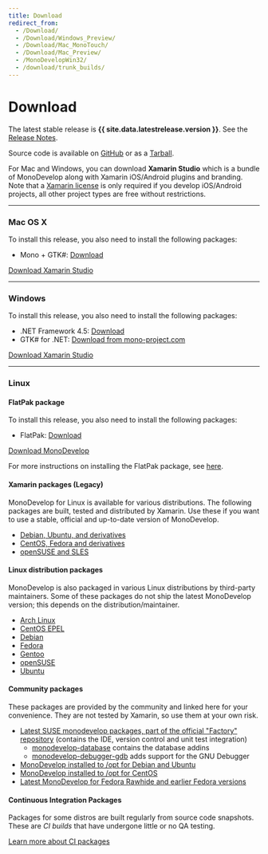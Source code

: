 ```yaml
---
title: Download
redirect_from:
  - /Download/
  - /Download/Windows_Preview/
  - /Download/Mac_MonoTouch/
  - /Download/Mac_Preview/
  - /MonoDevelopWin32/
  - /download/trunk_builds/
---
```


Download
========

The latest stable release is **{{ site.data.latestrelease.version }}**. See the [Release Notes](/documentation/release-notes/).

Source code is available on [GitHub](https://github.com/mono/monodevelop) or as a [Tarball](http://download.mono-project.com/sources/monodevelop/).

For Mac and Windows, you can download **Xamarin Studio** which is a bundle of MonoDevelop along with Xamarin iOS/Android plugins and branding. Note that a [Xamarin license](https://store.xamarin.com) is only required if you develop iOS/Android projects, all other project types are free without restrictions.

<hr/>

<h3 id="mac"><i class="fa fa-apple"></i> Mac OS X</h3>

To install this release, you also need to install the following packages:

- Mono + GTK#: [Download](http://www.mono-project.com/download/)

<a href="{{ site.data.latestrelease.monodevelop_mac_url }}" class="button radius"><i class="fa fa-download"></i> Download Xamarin Studio</a>

<hr/>

<h3 id="win"><i class="fa fa-windows"></i> Windows</h3>

To install this release, you also need to install the following packages:

- .NET Framework 4.5: [Download](http://go.microsoft.com/fwlink/p/?LinkId=397703)
- GTK# for .NET: [Download from mono-project.com](http://www.mono-project.com/download/#download-win)

<a href="{{ site.data.latestrelease.monodevelop_windows_url }}" class="button radius"><i class="fa fa-download"></i> Download Xamarin Studio</a>

<hr/>

<h3 id="lin"><i class="fa fa-linux"></i> Linux</h3>

#### FlatPak package

To install this release, you also need to install the following packages:

- FlatPak: [Download](http://flatpak.org/getting.html)

<a href="{{ site.data.latestrelease.monodevelop_linux_url }}" class="button radius"><i class="fa fa-download"></i> Download MonoDevelop</a>

For more instructions on installing the FlatPak package, see [here](/download/linux/).

#### Xamarin packages (Legacy)

MonoDevelop for Linux is available for various distributions. The following packages are built, tested and distributed by Xamarin. Use these if you want to use a stable, official and up-to-date version of MonoDevelop.

- [Debian, Ubuntu, and derivatives](/download/linux/)
- [CentOS, Fedora and derivatives](/download/linux/)
- [openSUSE and SLES](/download/linux/)

#### Linux distribution packages

MonoDevelop is also packaged in various Linux distributions by third-party maintainers. Some of these packages do not ship the latest MonoDevelop version; this depends on the distribution/maintainer.

-   [Arch Linux](https://www.archlinux.org/packages/extra/i686/monodevelop/)
-   [CentOS EPEL](https://apps.fedoraproject.org/packages/monodevelop)
-   [Debian](https://packages.debian.org/monodevelop)
-   [Fedora](https://apps.fedoraproject.org/packages/monodevelop)
-   [Gentoo](https://packages.gentoo.org/package/dev-util/monodevelop)
-   [openSUSE](https://software.opensuse.org/package/monodevelop)
-   [Ubuntu](http://packages.ubuntu.com/monodevelop)

#### Community packages

These packages are provided by the community and linked here for your convenience. They are not tested by Xamarin, so use them at your own risk.

- [Latest SUSE monodevelop packages, part of the official "Factory" repository](http://software.opensuse.org/download/package?project=Mono:Factory&package=monodevelop) (contains the IDE, version control and unit test integration)
  - [monodevelop-database](http://software.opensuse.org/download/package?project=Mono:Factory&package=monodevelop-database) contains the database addins
  - [monodevelop-debugger-gdb](http://software.opensuse.org/download/package?project=Mono:Factory&package=monodevelop-debugger-gdb) adds support for the GNU Debugger
- [MonoDevelop installed to /opt for Debian and Ubuntu](http://software.opensuse.org/download/package?project=home:tpokorra:mono&amp;package=monodevelop-opt)
- [MonoDevelop installed to /opt for CentOS](https://copr.fedoraproject.org/coprs/tpokorra/mono-opt/)
- [Latest MonoDevelop for Fedora Rawhide and earlier Fedora versions](https://copr.fedoraproject.org/coprs/tpokorra/mono/)

<h4 id="ci-packages">Continuous Integration Packages</h4>

Packages for some distros are built regularly from source code snapshots. These are *CI builds* that have undergone little or no QA testing.

<a href="/download/ci-packages/"><i class="fa fa-book"></i> Learn more about CI packages</a>
